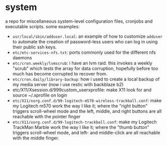 # system

a repo for miscellaneous system-level configuration files, cronjobs and executable scripts. some examples:

- `usr/local/sbin/adduser.local`: an example of how to customize `adduser` to automate the creation of password-less users who can log in using their public ssh keys.
- `etc/etc-services-nfs.txt`: ports commonly used for the different nfs daemons
- `etc/cron.weekly/lvmscrub`: i have an lvm raid. this invokes a weekly "scrub" which tests the array for data corruption, hopefully before too much has become corrupted to recover from.
- `etc/cron.daily/library-backup`: how i used to create a local backup of my media server (now i use restic with backblaze b2)
- etc/X11/Xsession.d/999custom_userxprofile: make X11 look for and source ~/.xprofile on login
- `etc/X11/xorg.conf.d/99-logitech-m570-wireless-trackball.conf`: make my Logitech m570 work the way I like it; where the "right button" triggers scroll-wheel mode and the left, middle, and right buttons are all reachable with the pointer finger
- `etc/X11/xorg.conf.d/99-logitech-trackball.conf`: make my Logitech TrackMan Marble work the way I like it; where the "thumb button" triggers scroll-wheel mode, and left- and middle-click are all reachable with the middle finger.
